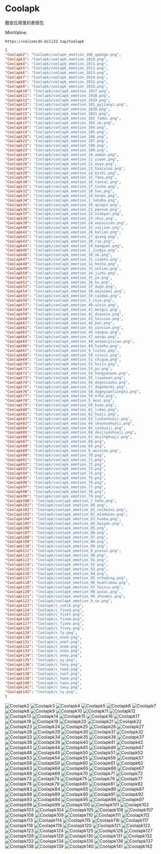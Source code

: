 # Coolapk

酷安应用里的表情包

MiniValine:

`https://valinecdn.bili33.top/Coolapk`

```json
{
"Coolapk2": "Coolapk/coolapk_emotion_100_qqdoge.png",
"Coolapk3": "Coolapk/coolapk_emotion_1010.png",
"Coolapk4": "Coolapk/coolapk_emotion_1011.png",
"Coolapk5": "Coolapk/coolapk_emotion_1012.png",
"Coolapk6": "Coolapk/coolapk_emotion_1013.png",
"Coolapk7": "Coolapk/coolapk_emotion_1014.png",
"Coolapk8": "Coolapk/coolapk_emotion_1015.png",
"Coolapk9": "Coolapk/coolapk_emotion_1016.png",
"Coolapk10": "Coolapk/coolapk_emotion_1017.png",
"Coolapk11": "Coolapk/coolapk_emotion_1018.png",
"Coolapk12": "Coolapk/coolapk_emotion_1019.png",
"Coolapk13": "Coolapk/coolapk_emotion_101_pyjiaoyi.png",
"Coolapk14": "Coolapk/coolapk_emotion_1020.png",
"Coolapk15": "Coolapk/coolapk_emotion_1021.png",
"Coolapk16": "Coolapk/coolapk_emotion_102_fadai.png",
"Coolapk17": "Coolapk/coolapk_emotion_103_nb.png",
"Coolapk18": "Coolapk/coolapk_emotion_104.png",
"Coolapk19": "Coolapk/coolapk_emotion_105.png",
"Coolapk20": "Coolapk/coolapk_emotion_106.png",
"Coolapk21": "Coolapk/coolapk_emotion_107.png",
"Coolapk22": "Coolapk/coolapk_emotion_108.png",
"Coolapk23": "Coolapk/coolapk_emotion_109.png",
"Coolapk24": "Coolapk/coolapk_emotion_10_aoman.png",
"Coolapk25": "Coolapk/coolapk_emotion_11_yiwen.png",
"Coolapk26": "Coolapk/coolapk_emotion_12_wuyu.png",
"Coolapk27": "Coolapk/coolapk_emotion_13_huaixiao.png",
"Coolapk28": "Coolapk/coolapk_emotion_14_bishi.png",
"Coolapk29": "Coolapk/coolapk_emotion_15_fanu.png",
"Coolapk30": "Coolapk/coolapk_emotion_16_tuosai.png",
"Coolapk31": "Coolapk/coolapk_emotion_17_tushe.png",
"Coolapk32": "Coolapk/coolapk_emotion_18_han.png",
"Coolapk33": "Coolapk/coolapk_emotion_19_koubi.png",
"Coolapk34": "Coolapk/coolapk_emotion_1_hahaha.png",
"Coolapk35": "Coolapk/coolapk_emotion_20_qinqin.png",
"Coolapk36": "Coolapk/coolapk_emotion_21_penxue.png",
"Coolapk37": "Coolapk/coolapk_emotion_22_xiaoyan.png",
"Coolapk38": "Coolapk/coolapk_emotion_23_shui.png",
"Coolapk39": "Coolapk/coolapk_emotion_24_wuzuixiao.png",
"Coolapk40": "Coolapk/coolapk_emotion_25_zaijian.png",
"Coolapk41": "Coolapk/coolapk_emotion_26_kelian.png",
"Coolapk42": "Coolapk/coolapk_emotion_27_qiang.png",
"Coolapk43": "Coolapk/coolapk_emotion_28_ruo.png",
"Coolapk44": "Coolapk/coolapk_emotion_29_baoquan.png",
"Coolapk45": "Coolapk/coolapk_emotion_2_jingya.png",
"Coolapk46": "Coolapk/coolapk_emotion_30_ok.png",
"Coolapk47": "Coolapk/coolapk_emotion_31_xiaoku.png",
"Coolapk48": "Coolapk/coolapk_emotion_32_heiha.png",
"Coolapk49": "Coolapk/coolapk_emotion_33_wulian.png",
"Coolapk50": "Coolapk/coolapk_emotion_34_jizhi.png",
"Coolapk51": "Coolapk/coolapk_emotion_35_ye.png",
"Coolapk52": "Coolapk/coolapk_emotion_36_ku.png",
"Coolapk53": "Coolapk/coolapk_emotion_37_doge.png",
"Coolapk54": "Coolapk/coolapk_emotion_38_wozuimei.png",
"Coolapk55": "Coolapk/coolapk_emotion_39_caidao.png",
"Coolapk56": "Coolapk/coolapk_emotion_3_ciya.png",
"Coolapk57": "Coolapk/coolapk_emotion_40_aixin.png",
"Coolapk58": "Coolapk/coolapk_emotion_41_meigui.png",
"Coolapk59": "Coolapk/coolapk_emotion_42_diaoxie.png",
"Coolapk60": "Coolapk/coolapk_emotion_43_heixian.png",
"Coolapk61": "Coolapk/coolapk_emotion_44_pen.png",
"Coolapk62": "Coolapk/coolapk_emotion_45_yinxian.png",
"Coolapk63": "Coolapk/coolapk_emotion_46_nanguo.png",
"Coolapk64": "Coolapk/coolapk_emotion_47_weiqu.png",
"Coolapk65": "Coolapk/coolapk_emotion_48_weiweiyixiao.png",
"Coolapk66": "Coolapk/coolapk_emotion_49_huanhu.png",
"Coolapk67": "Coolapk/coolapk_emotion_4_liulei.png",
"Coolapk68": "Coolapk/coolapk_emotion_50_xinsui.png",
"Coolapk69": "Coolapk/coolapk_emotion_51_chigua.png",
"Coolapk70": "Coolapk/coolapk_emotion_52_hejiu.png",
"Coolapk71": "Coolapk/coolapk_emotion_53_pu.png",
"Coolapk72": "Coolapk/coolapk_emotion_54_hongyaowan.png",
"Coolapk73": "Coolapk/coolapk_emotion_55_lvyaowan.png",
"Coolapk74": "Coolapk/coolapk_emotion_56_dogexiaoku.png",
"Coolapk75": "Coolapk/coolapk_emotion_57_dogehechi.png",
"Coolapk76": "Coolapk/coolapk_emotion_58_dogeyuanliangta.png",
"Coolapk77": "Coolapk/coolapk_emotion_59_erha.png",
"Coolapk78": "Coolapk/coolapk_emotion_5_keai.png",
"Coolapk79": "Coolapk/coolapk_emotion_60_kuan.png",
"Coolapk80": "Coolapk/coolapk_emotion_61_lvmao.png",
"Coolapk81": "Coolapk/coolapk_emotion_62_huaji.png",
"Coolapk82": "Coolapk/coolapk_emotion_63_liuhanhuaji.png",
"Coolapk83": "Coolapk/coolapk_emotion_64_shounuehuaji.png",
"Coolapk84": "Coolapk/coolapk_emotion_65_coshuaji.png",
"Coolapk85": "Coolapk/coolapk_emotion_66_doujiyanhuaji.png",
"Coolapk86": "Coolapk/coolapk_emotion_67_mojinghuaji.png",
"Coolapk87": "Coolapk/coolapk_emotion_68.png",
"Coolapk88": "Coolapk/coolapk_emotion_69.png",
"Coolapk89": "Coolapk/coolapk_emotion_6_weixiao.png",
"Coolapk90": "Coolapk/coolapk_emotion_70.png",
"Coolapk91": "Coolapk/coolapk_emotion_71.png",
"Coolapk92": "Coolapk/coolapk_emotion_72.png",
"Coolapk93": "Coolapk/coolapk_emotion_73.png",
"Coolapk94": "Coolapk/coolapk_emotion_74.png",
"Coolapk95": "Coolapk/coolapk_emotion_75.png",
"Coolapk96": "Coolapk/coolapk_emotion_76.png",
"Coolapk97": "Coolapk/coolapk_emotion_77.png",
"Coolapk98": "Coolapk/coolapk_emotion_78.png",
"Coolapk99": "Coolapk/coolapk_emotion_79.png",
"Coolapk100": "Coolapk/coolapk_emotion_7_hehe.png",
"Coolapk101": "Coolapk/coolapk_emotion_80.png",
"Coolapk102": "Coolapk/coolapk_emotion_81_naikezui.png",
"Coolapk103": "Coolapk/coolapk_emotion_82_miaomiao.png",
"Coolapk104": "Coolapk/coolapk_emotion_83_huoba.png",
"Coolapk105": "Coolapk/coolapk_emotion_84_baiyan.png",
"Coolapk106": "Coolapk/coolapk_emotion_85.png",
"Coolapk107": "Coolapk/coolapk_emotion_86.png",
"Coolapk108": "Coolapk/coolapk_emotion_87.png",
"Coolapk109": "Coolapk/coolapk_emotion_88.png",
"Coolapk110": "Coolapk/coolapk_emotion_89.png",
"Coolapk111": "Coolapk/coolapk_emotion_8_piezui.png",
"Coolapk112": "Coolapk/coolapk_emotion_90.png",
"Coolapk113": "Coolapk/coolapk_emotion_91.png",
"Coolapk114": "Coolapk/coolapk_emotion_92.png",
"Coolapk115": "Coolapk/coolapk_emotion_93.png",
"Coolapk116": "Coolapk/coolapk_emotion_94.png",
"Coolapk117": "Coolapk/coolapk_emotion_95_erhading.png",
"Coolapk118": "Coolapk/coolapk_emotion_96_kuanlvmao.png",
"Coolapk119": "Coolapk/coolapk_emotion_97_haixiu.png",
"Coolapk120": "Coolapk/coolapk_emotion_98_wunai.png",
"Coolapk121": "Coolapk/coolapk_emotion_99_zhoumei.png",
"Coolapk122": "Coolapk/coolapk_emotion_9_se.png",
"Coolapk123": "Coolapk/c_coolb.png",
"Coolapk124": "Coolapk/c_fived.png",
"Coolapk125": "Coolapk/c_fivef.png",
"Coolapk126": "Coolapk/c_fivem.png",
"Coolapk127": "Coolapk/c_fiveo.png",
"Coolapk128": "Coolapk/c_fivey.png",
"Coolapk129": "Coolapk/c_fy.png",
"Coolapk130": "Coolapk/c_oned.png",
"Coolapk131": "Coolapk/c_onef.png",
"Coolapk132": "Coolapk/c_onem.png",
"Coolapk133": "Coolapk/c_oneo.png",
"Coolapk134": "Coolapk/c_oney.png",
"Coolapk135": "Coolapk/c_oy.png",
"Coolapk136": "Coolapk/c_teny.png",
"Coolapk137": "Coolapk/c_twod.png",
"Coolapk138": "Coolapk/c_twof.png",
"Coolapk139": "Coolapk/c_twom.png",
"Coolapk140": "Coolapk/c_twoo.png",
"Coolapk141": "Coolapk/c_twoy.png",
"Coolapk142": "Coolapk/c_ty.png",
}
```
![Coolapk2](https://valinecdn.bili33.top/Coolapk/coolapk_emotion_100_qqdoge.png)
![Coolapk3](https://valinecdn.bili33.top/Coolapk/coolapk_emotion_1010.png)
![Coolapk4](https://valinecdn.bili33.top/Coolapk/coolapk_emotion_1011.png)
![Coolapk5](https://valinecdn.bili33.top/Coolapk/coolapk_emotion_1012.png)
![Coolapk6](https://valinecdn.bili33.top/Coolapk/coolapk_emotion_1013.png)
![Coolapk7](https://valinecdn.bili33.top/Coolapk/coolapk_emotion_1014.png)
![Coolapk8](https://valinecdn.bili33.top/Coolapk/coolapk_emotion_1015.png)
![Coolapk9](https://valinecdn.bili33.top/Coolapk/coolapk_emotion_1016.png)
![Coolapk10](https://valinecdn.bili33.top/Coolapk/coolapk_emotion_1017.png)
![Coolapk11](https://valinecdn.bili33.top/Coolapk/coolapk_emotion_1018.png)
![Coolapk12](https://valinecdn.bili33.top/Coolapk/coolapk_emotion_1019.png)
![Coolapk13](https://valinecdn.bili33.top/Coolapk/coolapk_emotion_101_pyjiaoyi.png)
![Coolapk14](https://valinecdn.bili33.top/Coolapk/coolapk_emotion_1020.png)
![Coolapk15](https://valinecdn.bili33.top/Coolapk/coolapk_emotion_1021.png)
![Coolapk16](https://valinecdn.bili33.top/Coolapk/coolapk_emotion_102_fadai.png)
![Coolapk17](https://valinecdn.bili33.top/Coolapk/coolapk_emotion_103_nb.png)
![Coolapk18](https://valinecdn.bili33.top/Coolapk/coolapk_emotion_104.png)
![Coolapk19](https://valinecdn.bili33.top/Coolapk/coolapk_emotion_105.png)
![Coolapk20](https://valinecdn.bili33.top/Coolapk/coolapk_emotion_106.png)
![Coolapk21](https://valinecdn.bili33.top/Coolapk/coolapk_emotion_107.png)
![Coolapk22](https://valinecdn.bili33.top/Coolapk/coolapk_emotion_108.png)
![Coolapk23](https://valinecdn.bili33.top/Coolapk/coolapk_emotion_109.png)
![Coolapk24](https://valinecdn.bili33.top/Coolapk/coolapk_emotion_10_aoman.png)
![Coolapk25](https://valinecdn.bili33.top/Coolapk/coolapk_emotion_11_yiwen.png)
![Coolapk26](https://valinecdn.bili33.top/Coolapk/coolapk_emotion_12_wuyu.png)
![Coolapk27](https://valinecdn.bili33.top/Coolapk/coolapk_emotion_13_huaixiao.png)
![Coolapk28](https://valinecdn.bili33.top/Coolapk/coolapk_emotion_14_bishi.png)
![Coolapk29](https://valinecdn.bili33.top/Coolapk/coolapk_emotion_15_fanu.png)
![Coolapk30](https://valinecdn.bili33.top/Coolapk/coolapk_emotion_16_tuosai.png)
![Coolapk31](https://valinecdn.bili33.top/Coolapk/coolapk_emotion_17_tushe.png)
![Coolapk32](https://valinecdn.bili33.top/Coolapk/coolapk_emotion_18_han.png)
![Coolapk33](https://valinecdn.bili33.top/Coolapk/coolapk_emotion_19_koubi.png)
![Coolapk34](https://valinecdn.bili33.top/Coolapk/coolapk_emotion_1_hahaha.png)
![Coolapk35](https://valinecdn.bili33.top/Coolapk/coolapk_emotion_20_qinqin.png)
![Coolapk36](https://valinecdn.bili33.top/Coolapk/coolapk_emotion_21_penxue.png)
![Coolapk37](https://valinecdn.bili33.top/Coolapk/coolapk_emotion_22_xiaoyan.png)
![Coolapk38](https://valinecdn.bili33.top/Coolapk/coolapk_emotion_23_shui.png)
![Coolapk39](https://valinecdn.bili33.top/Coolapk/coolapk_emotion_24_wuzuixiao.png)
![Coolapk40](https://valinecdn.bili33.top/Coolapk/coolapk_emotion_25_zaijian.png)
![Coolapk41](https://valinecdn.bili33.top/Coolapk/coolapk_emotion_26_kelian.png)
![Coolapk42](https://valinecdn.bili33.top/Coolapk/coolapk_emotion_27_qiang.png)
![Coolapk43](https://valinecdn.bili33.top/Coolapk/coolapk_emotion_28_ruo.png)
![Coolapk44](https://valinecdn.bili33.top/Coolapk/coolapk_emotion_29_baoquan.png)
![Coolapk45](https://valinecdn.bili33.top/Coolapk/coolapk_emotion_2_jingya.png)
![Coolapk46](https://valinecdn.bili33.top/Coolapk/coolapk_emotion_30_ok.png)
![Coolapk47](https://valinecdn.bili33.top/Coolapk/coolapk_emotion_31_xiaoku.png)
![Coolapk48](https://valinecdn.bili33.top/Coolapk/coolapk_emotion_32_heiha.png)
![Coolapk49](https://valinecdn.bili33.top/Coolapk/coolapk_emotion_33_wulian.png)
![Coolapk50](https://valinecdn.bili33.top/Coolapk/coolapk_emotion_34_jizhi.png)
![Coolapk51](https://valinecdn.bili33.top/Coolapk/coolapk_emotion_35_ye.png)
![Coolapk52](https://valinecdn.bili33.top/Coolapk/coolapk_emotion_36_ku.png)
![Coolapk53](https://valinecdn.bili33.top/Coolapk/coolapk_emotion_37_doge.png)
![Coolapk54](https://valinecdn.bili33.top/Coolapk/coolapk_emotion_38_wozuimei.png)
![Coolapk55](https://valinecdn.bili33.top/Coolapk/coolapk_emotion_39_caidao.png)
![Coolapk56](https://valinecdn.bili33.top/Coolapk/coolapk_emotion_3_ciya.png)
![Coolapk57](https://valinecdn.bili33.top/Coolapk/coolapk_emotion_40_aixin.png)
![Coolapk58](https://valinecdn.bili33.top/Coolapk/coolapk_emotion_41_meigui.png)
![Coolapk59](https://valinecdn.bili33.top/Coolapk/coolapk_emotion_42_diaoxie.png)
![Coolapk60](https://valinecdn.bili33.top/Coolapk/coolapk_emotion_43_heixian.png)
![Coolapk61](https://valinecdn.bili33.top/Coolapk/coolapk_emotion_44_pen.png)
![Coolapk62](https://valinecdn.bili33.top/Coolapk/coolapk_emotion_45_yinxian.png)
![Coolapk63](https://valinecdn.bili33.top/Coolapk/coolapk_emotion_46_nanguo.png)
![Coolapk64](https://valinecdn.bili33.top/Coolapk/coolapk_emotion_47_weiqu.png)
![Coolapk65](https://valinecdn.bili33.top/Coolapk/coolapk_emotion_48_weiweiyixiao.png)
![Coolapk66](https://valinecdn.bili33.top/Coolapk/coolapk_emotion_49_huanhu.png)
![Coolapk67](https://valinecdn.bili33.top/Coolapk/coolapk_emotion_4_liulei.png)
![Coolapk68](https://valinecdn.bili33.top/Coolapk/coolapk_emotion_50_xinsui.png)
![Coolapk69](https://valinecdn.bili33.top/Coolapk/coolapk_emotion_51_chigua.png)
![Coolapk70](https://valinecdn.bili33.top/Coolapk/coolapk_emotion_52_hejiu.png)
![Coolapk71](https://valinecdn.bili33.top/Coolapk/coolapk_emotion_53_pu.png)
![Coolapk72](https://valinecdn.bili33.top/Coolapk/coolapk_emotion_54_hongyaowan.png)
![Coolapk73](https://valinecdn.bili33.top/Coolapk/coolapk_emotion_55_lvyaowan.png)
![Coolapk74](https://valinecdn.bili33.top/Coolapk/coolapk_emotion_56_dogexiaoku.png)
![Coolapk75](https://valinecdn.bili33.top/Coolapk/coolapk_emotion_57_dogehechi.png)
![Coolapk76](https://valinecdn.bili33.top/Coolapk/coolapk_emotion_58_dogeyuanliangta.png)
![Coolapk77](https://valinecdn.bili33.top/Coolapk/coolapk_emotion_59_erha.png)
![Coolapk78](https://valinecdn.bili33.top/Coolapk/coolapk_emotion_5_keai.png)
![Coolapk79](https://valinecdn.bili33.top/Coolapk/coolapk_emotion_60_kuan.png)
![Coolapk80](https://valinecdn.bili33.top/Coolapk/coolapk_emotion_61_lvmao.png)
![Coolapk81](https://valinecdn.bili33.top/Coolapk/coolapk_emotion_62_huaji.png)
![Coolapk82](https://valinecdn.bili33.top/Coolapk/coolapk_emotion_63_liuhanhuaji.png)
![Coolapk83](https://valinecdn.bili33.top/Coolapk/coolapk_emotion_64_shounuehuaji.png)
![Coolapk84](https://valinecdn.bili33.top/Coolapk/coolapk_emotion_65_coshuaji.png)
![Coolapk85](https://valinecdn.bili33.top/Coolapk/coolapk_emotion_66_doujiyanhuaji.png)
![Coolapk86](https://valinecdn.bili33.top/Coolapk/coolapk_emotion_67_mojinghuaji.png)
![Coolapk87](https://valinecdn.bili33.top/Coolapk/coolapk_emotion_68.png)
![Coolapk88](https://valinecdn.bili33.top/Coolapk/coolapk_emotion_69.png)
![Coolapk89](https://valinecdn.bili33.top/Coolapk/coolapk_emotion_6_weixiao.png)
![Coolapk90](https://valinecdn.bili33.top/Coolapk/coolapk_emotion_70.png)
![Coolapk91](https://valinecdn.bili33.top/Coolapk/coolapk_emotion_71.png)
![Coolapk92](https://valinecdn.bili33.top/Coolapk/coolapk_emotion_72.png)
![Coolapk93](https://valinecdn.bili33.top/Coolapk/coolapk_emotion_73.png)
![Coolapk94](https://valinecdn.bili33.top/Coolapk/coolapk_emotion_74.png)
![Coolapk95](https://valinecdn.bili33.top/Coolapk/coolapk_emotion_75.png)
![Coolapk96](https://valinecdn.bili33.top/Coolapk/coolapk_emotion_76.png)
![Coolapk97](https://valinecdn.bili33.top/Coolapk/coolapk_emotion_77.png)
![Coolapk98](https://valinecdn.bili33.top/Coolapk/coolapk_emotion_78.png)
![Coolapk99](https://valinecdn.bili33.top/Coolapk/coolapk_emotion_79.png)
![Coolapk100](https://valinecdn.bili33.top/Coolapk/coolapk_emotion_7_hehe.png)
![Coolapk101](https://valinecdn.bili33.top/Coolapk/coolapk_emotion_80.png)
![Coolapk102](https://valinecdn.bili33.top/Coolapk/coolapk_emotion_81_naikezui.png)
![Coolapk103](https://valinecdn.bili33.top/Coolapk/coolapk_emotion_82_miaomiao.png)
![Coolapk104](https://valinecdn.bili33.top/Coolapk/coolapk_emotion_83_huoba.png)
![Coolapk105](https://valinecdn.bili33.top/Coolapk/coolapk_emotion_84_baiyan.png)
![Coolapk106](https://valinecdn.bili33.top/Coolapk/coolapk_emotion_85.png)
![Coolapk107](https://valinecdn.bili33.top/Coolapk/coolapk_emotion_86.png)
![Coolapk108](https://valinecdn.bili33.top/Coolapk/coolapk_emotion_87.png)
![Coolapk109](https://valinecdn.bili33.top/Coolapk/coolapk_emotion_88.png)
![Coolapk110](https://valinecdn.bili33.top/Coolapk/coolapk_emotion_89.png)
![Coolapk111](https://valinecdn.bili33.top/Coolapk/coolapk_emotion_8_piezui.png)
![Coolapk112](https://valinecdn.bili33.top/Coolapk/coolapk_emotion_90.png)
![Coolapk113](https://valinecdn.bili33.top/Coolapk/coolapk_emotion_91.png)
![Coolapk114](https://valinecdn.bili33.top/Coolapk/coolapk_emotion_92.png)
![Coolapk115](https://valinecdn.bili33.top/Coolapk/coolapk_emotion_93.png)
![Coolapk116](https://valinecdn.bili33.top/Coolapk/coolapk_emotion_94.png)
![Coolapk117](https://valinecdn.bili33.top/Coolapk/coolapk_emotion_95_erhading.png)
![Coolapk118](https://valinecdn.bili33.top/Coolapk/coolapk_emotion_96_kuanlvmao.png)
![Coolapk119](https://valinecdn.bili33.top/Coolapk/coolapk_emotion_97_haixiu.png)
![Coolapk120](https://valinecdn.bili33.top/Coolapk/coolapk_emotion_98_wunai.png)
![Coolapk121](https://valinecdn.bili33.top/Coolapk/coolapk_emotion_99_zhoumei.png)
![Coolapk122](https://valinecdn.bili33.top/Coolapk/coolapk_emotion_9_se.png)
![Coolapk123](https://valinecdn.bili33.top/Coolapk/c_coolb.png)
![Coolapk124](https://valinecdn.bili33.top/Coolapk/c_fived.png)
![Coolapk125](https://valinecdn.bili33.top/Coolapk/c_fivef.png)
![Coolapk126](https://valinecdn.bili33.top/Coolapk/c_fivem.png)
![Coolapk127](https://valinecdn.bili33.top/Coolapk/c_fiveo.png)
![Coolapk128](https://valinecdn.bili33.top/Coolapk/c_fivey.png)
![Coolapk129](https://valinecdn.bili33.top/Coolapk/c_fy.png)
![Coolapk130](https://valinecdn.bili33.top/Coolapk/c_oned.png)
![Coolapk131](https://valinecdn.bili33.top/Coolapk/c_onef.png)
![Coolapk132](https://valinecdn.bili33.top/Coolapk/c_onem.png)
![Coolapk133](https://valinecdn.bili33.top/Coolapk/c_oneo.png)
![Coolapk134](https://valinecdn.bili33.top/Coolapk/c_oney.png)
![Coolapk135](https://valinecdn.bili33.top/Coolapk/c_oy.png)
![Coolapk136](https://valinecdn.bili33.top/Coolapk/c_teny.png)
![Coolapk137](https://valinecdn.bili33.top/Coolapk/c_twod.png)
![Coolapk138](https://valinecdn.bili33.top/Coolapk/c_twof.png)
![Coolapk139](https://valinecdn.bili33.top/Coolapk/c_twom.png)
![Coolapk140](https://valinecdn.bili33.top/Coolapk/c_twoo.png)
![Coolapk141](https://valinecdn.bili33.top/Coolapk/c_twoy.png)
![Coolapk142](https://valinecdn.bili33.top/Coolapk/c_ty.png)